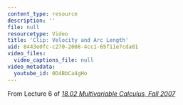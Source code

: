 ```yaml
---
content_type: resource
description: ''
file: null
resourcetype: Video
title: 'Clip: Velocity and Arc Length'
uid: 8443e0fc-c270-2008-4cc1-65f11e7cda01
video_files:
  video_captions_file: null
video_metadata:
  youtube_id: 0D4BbCa4gHo
---
```


From Lecture 6 of [_18.02 Multivariable Calculus, Fall 2007_](/courses/18-02-multivariable-calculus-fall-2007/pages/video-lectures)